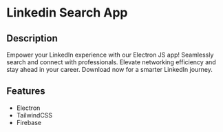 # Linkedin Search App

## Description

 Empower your LinkedIn experience with our Electron JS app! Seamlessly search and connect with professionals. Elevate networking efficiency and stay ahead in your career. Download now for a smarter LinkedIn journey. 

## Features

- Electron
- TailwindCSS
- Firebase
